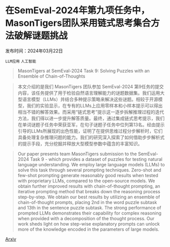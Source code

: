 # 在SemEval-2024年第九项任务中，MasonTigers团队采用链式思考集合方法破解谜题挑战

发布时间：2024年03月22日

`LLM应用` `人工智能`

> MasonTigers at SemEval-2024 Task 9: Solving Puzzles with an Ensemble of Chain-of-Thoughts

> 本文介绍的是我们 MasonTigers 团队参加 SemEval-2024 第9任务的提交内容，该任务提供了用于检验自然语言理解能力的谜题数据集。我们运用大型语言模型（LLMs）并结合多种提示策略来解决这些谜题。相较于开源模型，我们的实验显示，在专有的LLMs上应用零样本和小样本提示可以得出相当不错的解答效果。而采用“链式思考”提示这一逐步拆解推理过程的迭代方法，我们得以进一步提升解答质量。最终，通过集成链式思考提示，我们在单词谜题子任务中荣获亚军，在句子谜题子任务中位列第13名。经由提示引导的LLMs所展现的出色性能，证明了在提供思维过程分步解析时，它们具备处理复杂推理问题的能力。我们的研究深入探索了如何借助步步解析式的提示手段，充分挖掘并释放大型模型参数中蕴含的丰富知识。

> Our paper presents team MasonTigers submission to the SemEval-2024 Task 9 - which provides a dataset of puzzles for testing natural language understanding. We employ large language models (LLMs) to solve this task through several prompting techniques. Zero-shot and few-shot prompting generate reasonably good results when tested with proprietary LLMs, compared to the open-source models. We obtain further improved results with chain-of-thought prompting, an iterative prompting method that breaks down the reasoning process step-by-step. We obtain our best results by utilizing an ensemble of chain-of-thought prompts, placing 2nd in the word puzzle subtask and 13th in the sentence puzzle subtask. The strong performance of prompted LLMs demonstrates their capability for complex reasoning when provided with a decomposition of the thought process. Our work sheds light on how step-wise explanatory prompts can unlock more of the knowledge encoded in the parameters of large models.

[Arxiv](https://arxiv.org/abs/2403.14982)